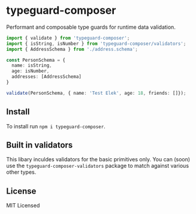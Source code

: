 # typeguard-composer

Performant and composable type guards for runtime data validation.

```ts
import { validate } from 'typeguard-composer';
import { isString, isNumber } from 'typeguard-composer/validators';
import { AddressSchema } from './address.schema';

const PersonSchema = {
  name: isString,
  age: isNumber,
  addresses: [AddressSchema]
}

validate(PersonSchema, { name: 'Test Elek', age: 18, friends: []});
```

## Install

To install run `npm i typeguard-composer`.

## Built in validators

This libary inculdes validators for the basic primitives only. You can (soon) use the `typeguard-composer-validators` package to match against various other types.

## License

MIT Licensed
